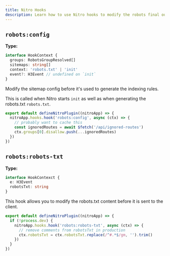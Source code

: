 ```yaml
---
title: Nitro Hooks
description: Learn how to use Nitro hooks to modify the robots final output.
---
```


## `robots:config`

**Type:**

```ts
interface HookContext {
  groups: RobotsGroupResolved[]
  sitemaps: string[]
  context: 'robots.txt' | 'init'
  event?: H3Event // undefined on `init`
}
```

Modify the sitemap config before it's used to generate the indexing rules.

This is called when Nitro starts `init` as well as when generating the robots.txt `robots.txt`.

```ts [server/plugins/robots-ignore-routes.ts]
export default defineNitroPlugin((nitroApp) => {
  nitroApp.hooks.hook('robots:config', async (ctx) => {
    // probably want to cache this
    const ignoredRoutes = await $fetch('/api/ignored-routes')
    ctx.groups[0].disallow.push(...ignoredRoutes)
  })
})
```

## `robots:robots-txt`

**Type:**

```ts
interface HookContexct {
  e: H3Event
  robotsTxt: string
}
```

This hook allows you to modify the robots.txt content before it is sent to the client.

```ts [server/plugins/robots-remove-comments.ts]
export default defineNitroPlugin((nitroApp) => {
  if (!process.dev) {
    nitroApp.hooks.hook('robots:robots-txt', async (ctx) => {
      // remove comments from robotsTxt in production
      ctx.robotsTxt = ctx.robotsTxt.replace(/^#.*$/gm, '').trim()
    })
  }
})
```
